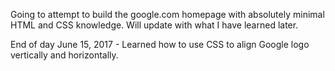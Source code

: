 Going to attempt to build the google.com homepage with absolutely minimal HTML and CSS knowledge. Will update with what I have learned later.

End of day June 15, 2017 - Learned how to use CSS to align Google logo vertically and horizontally.
